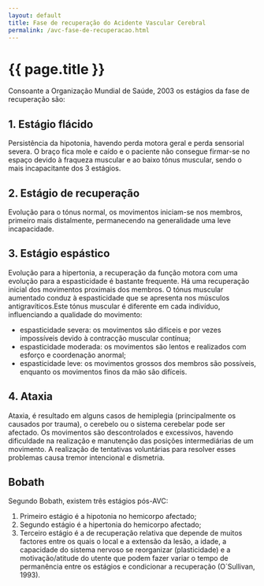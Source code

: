 ```yaml
---
layout: default
title: Fase de recuperação do Acidente Vascular Cerebral
permalink: /avc-fase-de-recuperacao.html
---
```


# {{ page.title }}

Consoante a Organização Mundial de Saúde, 2003 os estágios da fase de recuperação são:

## 1. Estágio flácido

Persistência da hipotonia, havendo perda motora geral e perda sensorial severa. O braço fica mole e caído e o paciente não consegue firmar-se no espaço devido à fraqueza muscular e ao baixo tónus muscular, sendo o mais incapacitante dos 3 estágios.

## 2. Estágio de recuperação

Evolução para o tónus normal, os movimentos iniciam-se nos membros, primeiro mais distalmente, permanecendo na generalidade uma leve incapacidade.

## 3. Estágio espástico

Evolução para a hipertonia, a recuperação da função motora com uma evolução para a espasticidade é bastante frequente. Há uma recuperação inicial dos movimentos proximais dos membros. O tónus muscular aumentado conduz à espasticidade que se apresenta nos músculos antigravíticos.Este tónus muscular é diferente em cada indivíduo, influenciando a qualidade do movimento:

* espasticidade severa: os movimentos são difíceis e por vezes impossíveis devido à contracção muscular contínua;
* espasticidade moderada: os movimentos são lentos e realizados com esforço e coordenação anormal;
* espasticidade leve: os movimentos grossos dos membros são possíveis, enquanto os movimentos finos da mão são difíceis.

## 4. Ataxia

Ataxia, é resultado em alguns casos de hemiplegia (principalmente os causados por trauma), o cerebelo ou o sistema cerebelar pode ser afectado. Os movimentos são descontrolados e excessivos, havendo dificuldade na realização e manutenção das posições intermediárias de um movimento. A realização de tentativas voluntárias para resolver esses problemas causa tremor intencional e dismetria.

## Bobath

Segundo Bobath, existem três estágios pós-AVC:

1. Primeiro estágio é a hipotonia no hemicorpo afectado;
2. Segundo estágio é a hipertonia do hemicorpo afectado;
3. Terceiro estágio é a de recuperação relativa que depende de muitos factores entre os quais o local e a extensão da lesão, a idade, a capacidade do sistema nervoso se reorganizar (plasticidade) e a motivação/atitude do utente que podem fazer variar o tempo de permanência entre os estágios e condicionar a recuperação (O´Sullivan, 1993).
